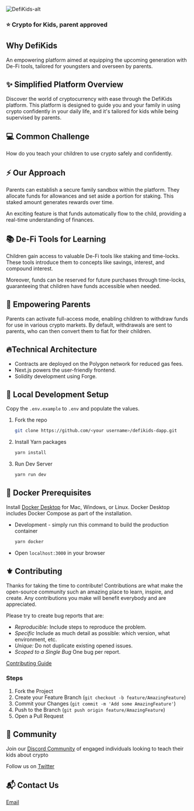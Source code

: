 ![DefiKids-alt](https://github.com/defikids/defikids-dapp/assets/66887028/e7038138-8f8b-4d38-acc5-1caf6446a441)

### ⭐️ Crypto for Kids, parent approved

## Why DefiKids

An empowering platform aimed at equipping the upcoming generation with De-Fi tools, tailored for youngsters and overseen by parents.

## ✨ Simplified Platform Overview

Discover the world of cryptocurrency with ease through the DefiKids platform. This platform is designed to guide you and your family in using crypto confidently in your daily life, and it's tailored for kids while being supervised by parents.

## 💻 Common Challenge

How do you teach your children to use crypto safely and confidently.

## ⚡ Our Approach

Parents can establish a secure family sandbox within the platform. They allocate funds for allowances and set aside a portion for staking. This staked amount generates rewards over time.

An exciting feature is that funds automatically flow to the child, providing a real-time understanding of finances.

## 📚 De-Fi Tools for Learning

Children gain access to valuable De-Fi tools like staking and time-locks. These tools introduce them to concepts like savings, interest, and compound interest.

Moreover, funds can be reserved for future purchases through time-locks, guaranteeing that children have funds accessible when needed.

## 💌 Empowering Parents

Parents can activate full-access mode, enabling children to withdraw funds for use in various crypto markets. By default, withdrawals are sent to parents, who can then convert them to fiat for their children.

## 🔥Technical Architecture

- Contracts are deployed on the Polygon network for reduced gas fees.
- Next.js powers the user-friendly frontend.
- Solidity development using Forge.


## 🚀 Local Development Setup

Copy the `.env.example` to `.env` and populate the values.

1. Fork the repo
   ```sh
   git clone https://github.com/<your username>/defikids-dapp.git
   ```
2. Install Yarn packages
   ```sh
   yarn install
   ```
3. Run Dev Server
   ```sh
   yarn run dev
   ```
## 🐳 Docker Prerequisites

Install [Docker Desktop](https://docs.docker.com/get-docker/) for Mac, Windows, or Linux. Docker Desktop includes Docker Compose as part of the installation.

- Development - simply run this command to build the production container

   ```sh
   yarn docker
   ```

- Open `localhost:3000` in your browser

<!-- CONTRIBUTING -->

## ⚜️ Contributing

Thanks for taking the time to contribute! Contributions are what make the open-source community such an amazing place to learn, inspire, and create. Any contributions you make will benefit everybody and are appreciated.

Please try to create bug reports that are:

- <i>Reproducible:</i> Include steps to reproduce the problem.
- <i>Specific</i> Include as much detail as possible: which version, what environment, etc.
- <i>Unique:</i> Do not duplicate existing opened issues.
- <i>Scoped to a Single Bug</i> One bug per report.

[Contributing Guide](https://github.com/defikids/.github/blob/main/profile/CONTRIBUTING.md)

### Steps

1. Fork the Project
2. Create your Feature Branch (`git checkout -b feature/AmazingFeature`)
3. Commit your Changes (`git commit -m 'Add some AmazingFeature'`)
4. Push to the Branch (`git push origin feature/AmazingFeature`)
5. Open a Pull Request

## 💪 Community

Join our [Discord Community](https://discord.gg/bDGMYNa8Ng) of engaged individuals looking to teach their kids about crypto

Follow us on [Twitter](https://twitter.com/defikids_)

## 📬 Contact Us

[Email](https://defikidsproject@gmail.com)

